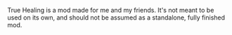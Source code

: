 True Healing is a mod made for me and my friends. It's not meant to be used on its own, and should not be assumed as a standalone, fully finished mod.
